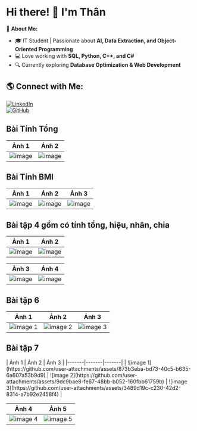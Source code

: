 # Hi there! 👋 I'm Thân

🚀 **About Me:**  
- 🎓 IT Student | Passionate about **AI, Data Extraction, and Object-Oriented Programming**  
- 💻 Love working with **SQL, Python, C++, and C#**  
- 🔍 Currently exploring **Database Optimization & Web Development**  

## 🌎 Connect with Me:
[![LinkedIn](https://img.shields.io/badge/-LinkedIn-0077B5?style=flat&logo=linkedin&logoColor=white)](https://linkedin.com/in/your-profile)  
[![GitHub](https://img.shields.io/badge/-GitHub-181717?style=flat&logo=github&logoColor=white)](https://github.com/your-github-username) 


## Bài Tính Tổng
| Ảnh 1 | Ảnh 2 |
|-------|-------|
| ![image](https://github.com/user-attachments/assets/d7d67093-28b4-4942-9d6b-4ae31456f185) | ![image](https://github.com/user-attachments/assets/664faa25-fca0-426f-907f-21594e7cde57) |

## Bài Tính BMI
| Ảnh 1 | Ảnh 2 | Ảnh 3 |
|-------|-------|-------|
| ![image](https://github.com/user-attachments/assets/778096a2-c0b7-4cea-a453-f8cdc0d3337d) | ![image](https://github.com/user-attachments/assets/d4d2c4f2-5f72-4fb8-a02f-48cc72996188) | ![image](https://github.com/user-attachments/assets/a0445366-2d78-4b84-97ac-a60e446691e2) |

<h2>Bài tập 4 gồm có tính tổng, hiệu, nhân, chia</h2> 

| Ảnh 1 | Ảnh 2 |
|-------|-------|
| ![image](https://github.com/user-attachments/assets/fbeac300-7519-480d-9955-0229ce28e797) | ![image](https://github.com/user-attachments/assets/5958f2f3-5e7e-4ee3-84bc-4b2c65091787) |

| Ảnh 3 | Ảnh 4 |
|-------|-------|
| ![image](https://github.com/user-attachments/assets/20b51460-2309-4d71-9dd3-22fd1e912949) | ![image](https://github.com/user-attachments/assets/9e64deef-f831-42af-a2d5-11df63d8cc16) |


<h2>Bài tập 6 </h2>

| Ảnh 1 | Ảnh 2 | Ảnh 3 |
|-------|-------|-------|
| ![image 1](https://github.com/user-attachments/assets/09db1ab8-9417-4198-9f25-184e79e78d02) | ![image 2](https://github.com/user-attachments/assets/e17b542b-c2f6-4653-bc13-740b8879ceb5) | ![image 3](https://github.com/user-attachments/assets/6981c072-8a81-4765-bcbb-19ec6ede7ce9) |

<h2>Bài tập 7</h2>
| Ảnh 1 | Ảnh 2 | Ảnh 3 |
|-------|-------|-------|
| ![image 1](https://github.com/user-attachments/assets/873b3eba-bd73-40c5-b635-6a607a53b9d9) | ![image 2](https://github.com/user-attachments/assets/9dc9bae8-fe67-48bb-b052-160fbb61759b) | ![image 3](https://github.com/user-attachments/assets/3489d19c-c230-42d2-8314-a7b92e2458f4) |

| Ảnh 4 | Ảnh 5 |
|-------|-------|
| ![image 4](https://github.com/user-attachments/assets/d21a5bd8-ebad-4d19-b406-6acdc2e0cee9) | ![image 5](https://github.com/user-attachments/assets/830d8786-f739-429f-8860-0fedbf564da4) |

